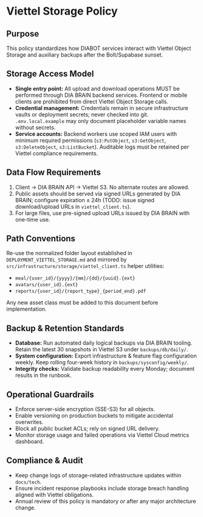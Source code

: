 # Viettel Storage Policy

## Purpose
This policy standardizes how DIABOT services interact with Viettel Object Storage and auxiliary backups after the Bolt/Supabase sunset.

## Storage Access Model
- **Single entry point:** All upload and download operations MUST be performed through DIA BRAIN backend services. Frontend or mobile clients are prohibited from direct Viettel Object Storage calls.
- **Credential management:** Credentials remain in secure infrastructure vaults or deployment secrets; never checked into git. `.env.local.example` may only document placeholder variable names without secrets.
- **Service accounts:** Backend workers use scoped IAM users with minimum required permissions (`s3:PutObject`, `s3:GetObject`, `s3:DeleteObject`, `s3:ListBucket`). Auditable logs must be retained per Viettel compliance requirements.

## Data Flow Requirements
1. Client → DIA BRAIN API → Viettel S3. No alternate routes are allowed.
2. Public assets should be served via signed URLs generated by DIA BRAIN; configure expiration ≤ 24h (TODO: issue signed download/upload URLs in `viettel_client.ts`).
3. For large files, use pre-signed upload URLs issued by DIA BRAIN with one-time use.

## Path Conventions
Re-use the normalized folder layout established in `DEPLOYMENT_VIETTEL_STORAGE.md` and mirrored by `src/infrastructure/storage/viettel_client.ts` helper utilities:
- `meal/{user_id}/{yyyy}/{mm}/{dd}/{uuid}.{ext}`
- `avatars/{user_id}.{ext}`
- `reports/{user_id}/{report_type}_{period_end}.pdf`

Any new asset class must be added to this document before implementation.

## Backup & Retention Standards
- **Database:** Run automated daily logical backups via DIA BRAIN tooling. Retain the latest 30 snapshots in Viettel S3 under `backups/db/daily/`.
- **System configuration:** Export infrastructure & feature flag configuration weekly. Keep rolling four-week history in `backups/sysconfig/weekly/`.
- **Integrity checks:** Validate backup readability every Monday; document results in the runbook.

## Operational Guardrails
- Enforce server-side encryption (SSE-S3) for all objects.
- Enable versioning on production buckets to mitigate accidental overwrites.
- Block all public bucket ACLs; rely on signed URL delivery.
- Monitor storage usage and failed operations via Viettel Cloud metrics dashboard.

## Compliance & Audit
- Keep change logs of storage-related infrastructure updates within `docs/tech`.
- Ensure incident response playbooks include storage breach handling aligned with Viettel obligations.
- Annual review of this policy is mandatory or after any major architecture change.

